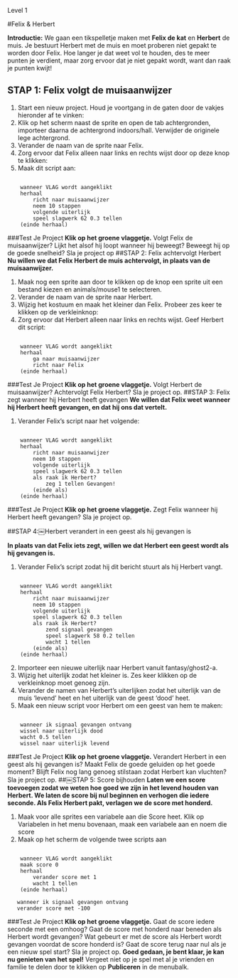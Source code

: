 Level 1

#Felix & Herbert

__Introductie:__
We gaan een tikspelletje maken met __Felix de kat__ en __Herbert__ de muis. Je bestuurt Herbert met de muis en moet proberen niet gepakt te worden door Felix. Hoe langer je dat weet vol te houden, des te meer punten je verdient, maar zorg ervoor dat je niet gepakt wordt, want dan raak je punten kwijt!
## STAP 1: Felix volgt de muisaanwijzer
1. Start een nieuw project.
Houd je voortgang in de gaten door de vakjes hieronder af te vinken:
2. Klik op het scherm naast de sprite en open de tab achtergronden, importeer daarna de achtergrond indoors/hall. Verwijder de originele lege achtergrond.
3. Verander de naam van de sprite naar Felix.
4. Zorg ervoor dat Felix alleen naar links en rechts wijst door op deze knop te klikken:
5. Maak dit script aan:

```scratch

    wanneer VLAG wordt aangeklikt
    herhaal
        richt naar muisaanwijzer
        neem 10 stappen
        volgende uiterlijk
        speel slagwerk 62 0.3 tellen
    (einde herhaal)
```
        
###Test Je Project
__Klik op het groene vlaggetje.__ 
Volgt Felix de muisaanwijzer? Lijkt het alsof hij loopt wanneer hij beweegt? Beweegt hij op de goede snelheid? 
Sla je project op 
##STAP 2: Felix achtervolgt Herbert
__Nu willen we dat Felix Herbert de muis achtervolgt, in plaats van de muisaanwijzer.__ 
1. Maak nog een sprite aan door te klikken op de knop een sprite uit een bestand kiezen en animals/mouse1 te selecteren. 
2. Verander de naam van de sprite naar Herbert. 
3. Wijzig het kostuum en maak het kleiner dan Felix. 
Probeer zes keer te klikken op de verkleinknop: 
4. Zorg ervoor dat Herbert alleen naar links en rechts wijst. Geef Herbert dit script: 

```scratch
    
    wanneer VLAG wordt aangeklikt
    herhaal
        ga naar muisaanwijzer
        richt naar Felix
    (einde herhaal)
```
###Test Je Project
__Klik op het groene vlaggetje.__ 
Volgt Herbert de muisaanwijzer? Achtervolgt Felix Herbert? 
Sla je project op. 
##STAP 3: Felix zegt wanneer hij Herbert heeft gevangen
__We willen dat Felix weet wanneer hij Herbert heeft gevangen, en dat hij ons dat vertelt.__ 

1. Verander Felix’s script naar het volgende:

```scratch
    
    wanneer VLAG wordt aangeklikt
    herhaal
        richt naar muisaanwijzer
        neem 10 stappen
        volgende uiterlijk
        speel slagwerk 62 0.3 tellen
        als raak ik Herbert?
            zeg 1 tellen Gevangen!
        (einde als)
    (einde herhaal)
```

###Test Je Project
__Klik op het groene vlaggetje.__ 
Zegt Felix wanneer hij Herbert heeft gevangen? 
Sla je project op. 

##STAP 4:￼Herbert verandert in een geest als hij gevangen is

__In plaats van dat Felix iets zegt, willen we dat Herbert een geest wordt als hij gevangen is.__

1. Verander Felix’s script zodat hij dit bericht stuurt als hij Herbert vangt.

```scratch

    wanneer VLAG wordt aangeklikt
    herhaal
        richt naar muisaanwijzer
        neem 10 stappen
        volgende uiterlijk
        speel slagwerk 62 0.3 tellen
        als raak ik Herbert?
            zend signaal gevangen
            speel slagwerk 58 0.2 tellen
            wacht 1 tellen
        (einde als)
    (einde herhaal)
```
2. Importeer een nieuwe uiterlijk naar Herbert vanuit fantasy/ghost2-a.
3. Wijzig het uiterlijk zodat het kleiner is.
Zes keer klikken op de verkleinknop moet genoeg zijn.
4. Verander de namen van Herbert’s
uiterlijken zodat het uiterlijk van de muis
‘levend’ heet en het uiterlijk van de geest ‘dood’ heet.
5. Maak een nieuw script voor Herbert om een geest van hem te maken:
```scratch
    
    wanneer ik signaal gevangen ontvang
    wissel naar uiterlijk dood
    wacht 0.5 tellen
    wissel naar uiterlijk levend
```
    
###Test Je Project
__Klik op het groene vlaggetje.__ 
Verandert Herbert in een geest als hij gevangen is? 
Maakt Felix de goede geluiden op het goede moment? 
Blijft Felix nog lang genoeg stilstaan zodat Herbert kan vluchten? 
Sla je project op. 
##￼STAP 5: Score bijhouden
__Laten we een score toevoegen zodat we weten hoe goed we zijn in het levend houden van Herbert. 
We laten de score bij nul beginnen en verhogen die iedere seconde. Als Felix Herbert pakt, verlagen we de score met honderd.__ 
1. Maak voor alle sprites een variabele aan die Score heet. Klik op Variabelen in het menu bovenaan, maak een variabele aan en noem die score 
2. Maak op het scherm de volgende twee scripts aan 
```scratch
    
    wanneer VLAG wordt aangeklikt
    maak score 0
    herhaal
        verander score met 1
        wacht 1 tellen
    (einde herhaal)
    
   wanneer ik signaal gevangen ontvang
   verander score met -100
```
    
###Test Je Project
__Klik op het groene vlaggetje.__ 
Gaat de score iedere seconde met een omhoog? 
Gaat de score met honderd naar beneden als Herbert wordt gevangen? 
Wat gebeurt er met de score als Herbert wordt gevangen voordat de score honderd is? Gaat de score terug naar nul als je een nieuw spel start? 
Sla je project op. 
__Goed gedaan, je bent klaar, je kan nu genieten van het spel!__ 
Vergeet niet op je spel met al je vrienden en familie te delen door te klikken op __Publiceren__ in de menubalk. 